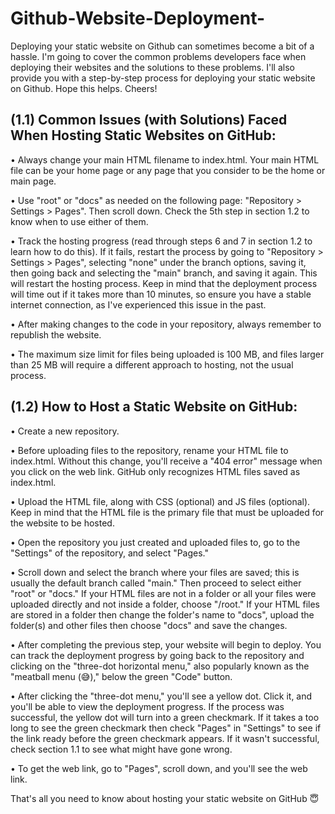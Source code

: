 # Github-Website-Deployment-
Deploying your static website on Github can sometimes become a bit of a hassle. I'm going to cover the common problems developers face when deploying their websites and the solutions to these problems. I'll also provide you with a step-by-step process for deploying your static website on Github. Hope this helps. Cheers!


## (1.1) Common Issues (with Solutions) Faced When Hosting Static Websites on GitHub:

• Always change your main HTML filename to index.html. Your main HTML file can be your home page or any page that you consider to be the home or main page.

• Use "root" or "docs" as needed on the following page: "Repository > Settings > Pages". Then scroll down. Check the 5th step in section 1.2 to know when to use either of them.

• Track the hosting progress (read through steps 6 and 7 in section 1.2 to learn how to do this). If it fails, restart the process by going to "Repository > Settings > Pages", selecting "none" under the branch options, saving it, then going back and selecting the "main" branch, and saving it again. This will restart the hosting process. Keep in mind that the deployment process will time out if it takes more than 10 minutes, so ensure you have a stable internet connection, as I've experienced this issue in the past.

• After making changes to the code in your repository, always remember to republish the website.

• The maximum size limit for files being uploaded is 100 MB, and files larger than 25 MB will require a different approach to hosting, not the usual process.


## (1.2) How to Host a Static Website on GitHub:

• Create a new repository.

• Before uploading files to the repository, rename your HTML file to index.html. Without this change, you'll receive a "404 error" message when you click on the web link. GitHub only recognizes HTML files saved as index.html.

• Upload the HTML file, along with CSS (optional) and JS files (optional). Keep in mind that the HTML file is the primary file that must be uploaded for the website to be hosted.

• Open the repository you just created and uploaded files to, go to the "Settings" of the repository, and select "Pages."

• Scroll down and select the branch where your files are saved; this is usually the default branch called "main." Then proceed to select either "root" or "docs." If your HTML files are not in a folder or all your files were uploaded directly and not inside a folder, choose "/root." If your HTML files are stored in a folder then change the folder's name to "docs", upload the folder(s) and other files then choose "docs" and save the changes.

• After completing the previous step, your website will begin to deploy. You can track the deployment progress by going back to the repository and clicking on the "three-dot horizontal menu," also popularly known as the "meatball menu (😅)," below the green "Code" button.

• After clicking the "three-dot menu," you'll see a yellow dot. Click it, and you'll be able to view the deployment progress. If the process was successful, the yellow dot will turn into a green checkmark. If it takes a too long to see the green checkmark then check "Pages" in "Settings" to see if the link ready before the green checkmark appears. If it wasn't successful, check section 1.1 to see what might have gone wrong.

• To get the web link, go to "Pages", scroll down, and you'll see the web link.

That's all you need to know about hosting your static website on GitHub 😇
